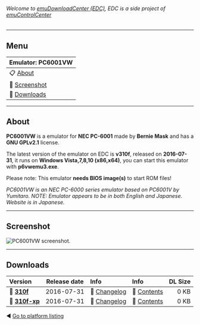 ###### Welcome to [emuDownloadCenter (EDC)](https://github.com/PhoenixInteractiveNL/emuDownloadCenter/wiki/), EDC is a side project of [emuControlCenter](https://github.com/PhoenixInteractiveNL/emuControlCenter/wiki/)
***
## Menu
| **Emulator: PC6001VW** |
|:---------|
| :clipboard: [About](#about) |
| :sunrise: [Screenshot](#screenshot) |
| :floppy_disk: [Downloads](#downloads) |
***
## About
**PC6001VW** is a emulator for **NEC PC-6001** made by **Bernie Mask** and has a **GNU GPLv2.1** license.

The latest version of the emulator on EDC is **v310f**, released on **2016-07-31**, it runs on **Windows Vista,7,8,10 (x86,x64)**, you can start this emulator with **p6vwemu3.exe**.

Please note: This emulator **needs BIOS image(s)** to start ROM files!

_PC6001VW is an NEC PC-6000 series emulator based on PC6001V by Yumitaro. NOTE: Emulator appears to be in both English and Japanese. Website is in Japanese._
***
## Screenshot
![](https://raw.githubusercontent.com/PhoenixInteractiveNL/emuDownloadCenter/master/hooks/pc6001vw/screen.jpg "PC6001VW screenshot.")
***
## Downloads
| Version  | Release date  | Info       | Info       | DL Size    |
|:---------|:-------------:|:-----------|:-----------|-----------:|
| :floppy_disk: [**310f**](https://github.com/PhoenixInteractiveNL/edc-repo0004/raw/master/pc6001vw/310f.7z) | 2016-07-31 | :page_facing_up: [Changelog](https://github.com/PhoenixInteractiveNL/edc-repo0004/blob/master/pc6001vw/310f_changelog.txt) | :mag_right: [Contents](https://github.com/PhoenixInteractiveNL/edc-repo0004/blob/master/pc6001vw/310f_contents.txt) | 0 KB |
| :floppy_disk: [**310f-xp**](https://github.com/PhoenixInteractiveNL/edc-repo0004/raw/master/pc6001vw/310f-xp.7z) | 2016-07-31 | :page_facing_up: [Changelog](https://github.com/PhoenixInteractiveNL/edc-repo0004/blob/master/pc6001vw/310f-xp_changelog.txt) | :mag_right: [Contents](https://github.com/PhoenixInteractiveNL/edc-repo0004/blob/master/pc6001vw/310f-xp_contents.txt) | 0 KB |

:arrow_backward: [Go to platform listing](https://github.com/PhoenixInteractiveNL/emuDownloadCenter/wiki/EDC-Platform-List)
